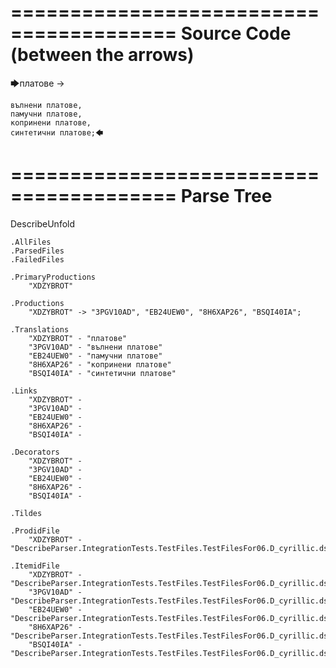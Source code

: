 ========================================
Source Code (between the arrows)
========================================

🡆платове ->

	вълнени платове,
	памучни платове,
	копринени платове,
	синтетични платове;🡄

========================================
Parse Tree
========================================
DescribeUnfold

    .AllFiles
    .ParsedFiles
    .FailedFiles

    .PrimaryProductions
        "XDZYBROT" 

    .Productions
        "XDZYBROT" -> "3PGV10AD", "EB24UEW0", "8H6XAP26", "BSQI40IA";

    .Translations
        "XDZYBROT" - "платове"
        "3PGV10AD" - "вълнени платове"
        "EB24UEW0" - "памучни платове"
        "8H6XAP26" - "копринени платове"
        "BSQI40IA" - "синтетични платове"

    .Links
        "XDZYBROT" - 
        "3PGV10AD" - 
        "EB24UEW0" - 
        "8H6XAP26" - 
        "BSQI40IA" - 

    .Decorators
        "XDZYBROT" - 
        "3PGV10AD" - 
        "EB24UEW0" - 
        "8H6XAP26" - 
        "BSQI40IA" - 

    .Tildes

    .ProdidFile
        "XDZYBROT" - "DescribeParser.IntegrationTests.TestFiles.TestFilesFor06.D_cyrillic.ds"

    .ItemidFile
        "XDZYBROT" - "DescribeParser.IntegrationTests.TestFiles.TestFilesFor06.D_cyrillic.ds"
        "3PGV10AD" - "DescribeParser.IntegrationTests.TestFiles.TestFilesFor06.D_cyrillic.ds"
        "EB24UEW0" - "DescribeParser.IntegrationTests.TestFiles.TestFilesFor06.D_cyrillic.ds"
        "8H6XAP26" - "DescribeParser.IntegrationTests.TestFiles.TestFilesFor06.D_cyrillic.ds"
        "BSQI40IA" - "DescribeParser.IntegrationTests.TestFiles.TestFilesFor06.D_cyrillic.ds"

